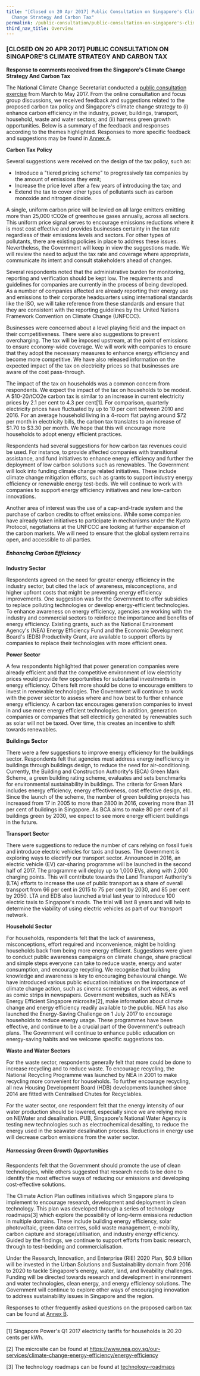 ```yaml
---
title: "[Closed on 20 Apr 2017] Public Consultation on Singapore's Climate
  Change Strategy And Carbon Tax"
permalink: /public-consultation/public-consultation-on-singapore's-climate-change-strategy-and-carbon-tax/
third_nav_title: Overview
---
```

### [CLOSED ON 20 APR 2017] PUBLIC CONSULTATION ON SINGAPORE'S CLIMATE STRATEGY AND CARBON TAX

**Response to comments received from the Singapore's Climate Change Strategy And Carbon Tax**

The National Climate Change Secretariat conducted a [public consultation exercise](https://www.nccs.gov.sg/files/docs/default-source/default-document-library/climate-change-strategy-and-carbon-pricing.pdf) from March to May 2017. From the online consultation and focus group discussions, we received feedback and suggestions related to the proposed carbon tax policy and Singapore's climate change strategy to (i) enhance carbon efficiency in the industry, power, buildings, transport, household, waste and water sectors; and (ii) harness green growth opportunities. Below is a summary of the feedback and responses according to the themes highlighted. Responses to more specific feedback and suggestions may be found in [Annex A](https://www.reach.gov.sg/-/media/REACH/Old-REACH/2017/PC/NCCS/Summaryresponse/AnnexA.ashx).

**Carbon Tax Policy**

Several suggestions were received on the design of the tax policy, such as:

* Introduce a "tiered pricing scheme" to progressively tax companies by the amount of emissions they emit;
* Increase the price level after a few years of introducing the tax; and
* Extend the tax to cover other types of pollutants such as carbon monoxide and nitrogen dioxide.

A single, uniform carbon price will be levied on all large emitters emitting more than 25,000 tCO2e of greenhouse gases annually, across all sectors. This uniform price signal serves to encourage emissions reductions where it is most cost effective and provides businesses certainty in the tax rate regardless of their emissions levels and sectors. For other types of pollutants, there are existing policies in place to address these issues. Nevertheless, the Government will keep in view the suggestions made. We will review the need to adjust the tax rate and coverage where appropriate, communicate its intent and consult stakeholders ahead of changes.

Several respondents noted that the administrative burden for monitoring, reporting and verification should be kept low. The requirements and guidelines for companies are currently in the process of being developed. As a number of companies affected are already reporting their energy use and emissions to their corporate headquarters using international standards like the ISO, we will take reference from these standards and ensure that they are consistent with the reporting guidelines by the United Nations Framework Convention on Climate Change (UNFCCC).

Businesses were concerned about a level playing field and the impact on their competitiveness. There were also suggestions to prevent overcharging. The tax will be imposed upstream, at the point of emissions to ensure economy-wide coverage. We will work with companies to ensure that they adopt the necessary measures to enhance energy efficiency and become more competitive. We have also released information on the expected impact of the tax on electricity prices so that businesses are aware of the cost pass-through.

The impact of the tax on households was a common concern from respondents. We expect the impact of the tax on households to be modest. A $10-20/tCO2e carbon tax is similar to an increase in current electricity prices by 2.1 per cent to 4.3 per cent[1]. For comparison, quarterly electricity prices have fluctuated by up to 10 per cent between 2010 and 2016. For an average household living in a 4-room flat paying around $72 per month in electricity bills, the carbon tax translates to an increase of $1.70 to $3.30 per month. We hope that this will encourage more households to adopt energy efficient practices.

Respondents had several suggestions for how carbon tax revenues could be used. For instance, to provide affected companies with transitional assistance, and fund initiatives to enhance energy efficiency and further the deployment of low carbon solutions such as renewables. The Government will look into funding climate change related initiatives. These include climate change mitigation efforts, such as grants to support industry energy efficiency or renewable energy test-beds. We will continue to work with companies to support energy efficiency initiatives and new low-carbon innovations.

Another area of interest was the use of a cap-and-trade system and the purchase of carbon credits to offset emissions. While some companies have already taken initiatives to participate in mechanisms under the Kyoto Protocol, negotiations at the UNFCCC are looking at further expansion of the carbon markets. We will need to ensure that the global system remains open, and accessible to all parties.

##### Enhancing Carbon Efficiency

**Industry Sector**

Respondents agreed on the need for greater energy efficiency in the industry sector, but cited the lack of awareness, misconceptions, and higher upfront costs that might be preventing energy efficiency improvements. One suggestion was for the Government to offer subsidies to replace polluting technologies or develop energy-efficient technologies. To enhance awareness on energy efficiency, agencies are working with the industry and commercial sectors to reinforce the importance and benefits of energy efficiency. Existing grants, such as the National Environment Agency's (NEA) Energy Efficiency Fund and the Economic Development Board's (EDB) Productivity Grant, are available to support efforts by companies to replace their technologies with more efficient ones.

**Power Sector**

A few respondents highlighted that power generation companies were already efficient and that the competitive environment of low electricity prices would provide few opportunities for substantial investments in energy efficiency. Others felt more should be done to encourage emitters to invest in renewable technologies. The Government will continue to work with the power sector to assess where and how best to further enhance energy efficiency. A carbon tax encourages generation companies to invest in and use more energy efficient technologies. In addition, generation companies or companies that sell electricity generated by renewables such as solar will not be taxed. Over time, this creates an incentive to shift towards renewables.

**Buildings Sector**

There were a few suggestions to improve energy efficiency for the buildings sector. Respondents felt that agencies must address energy inefficiency in buildings through buildings design, to reduce the need for air-conditioning. Currently, the Building and Construction Authority's (BCA) Green Mark Scheme, a green building rating scheme, evaluates and sets benchmarks for environmental sustainability in buildings. The criteria for Green Mark includes energy efficiency, energy effectiveness, cost effective design, etc. Since the launch of the scheme, the number of green building projects has increased from 17 in 2005 to more than 2800 in 2016, covering more than 31 per cent of buildings in Singapore. As BCA aims to make 80 per cent of all buildings green by 2030, we expect to see more energy efficient buildings in the future.

**Transport Sector**

There were suggestions to reduce the number of cars relying on fossil fuels and introduce electric vehicles for taxis and buses. The Government is exploring ways to electrify our transport sector. Announced in 2016, an electric vehicle (EV) car-sharing programme will be launched in the second half of 2017. The programme will deploy up to 1,000 EVs, along with 2,000 charging points. This will contribute towards the Land Transport Authority's (LTA) efforts to increase the use of public transport as a share of overall transport from 66 per cent in 2015 to 75 per cent by 2030, and 85 per cent by 2050. LTA and EDB also launched a trial last year to introduce 100 electric taxis to Singapore's roads. The trial will last 8 years and will help to determine the viability of using electric vehicles as part of our transport network.

**Household Sector**

For households, respondents felt that the lack of awareness, misconceptions, effort required and inconvenience, might be holding households back from being more energy efficient. Suggestions were given to conduct public awareness campaigns on climate change, share practical and simple steps everyone can take to reduce waste, energy and water consumption, and encourage recycling. We recognise that building knowledge and awareness is key to encouraging behavioural change. We have introduced various public education initiatives on the importance of climate change action, such as cinema screenings of short videos, as well as comic strips in newspapers. Government websites, such as NEA's Energy Efficient Singapore microsite[2], make information about climate change and energy efficiency readily available to the public. NEA has also launched the Energy-Saving Challenge on 1 July 2017 to encourage households to reduce energy usage. These programmes have been effective, and continue to be a crucial part of the Government's outreach plans. The Government will continue to enhance public education on energy-saving habits and we welcome specific suggestions too.

**Waste and Water Sectors**

For the waste sector, respondents generally felt that more could be done to increase recycling and to reduce waste. To encourage recycling, the National Recycling Programme was launched by NEA in 2001 to make recycling more convenient for households. To further encourage recycling, all new Housing Development Board (HDB) developments launched since 2014 are fitted with Centralised Chutes for Recyclables.

For the water sector, one respondent felt that the energy intensity of our water production should be lowered, especially since we are relying more on NEWater and desalination. PUB, Singapore's National Water Agency is testing new technologies such as electrochemical desalting, to reduce the energy used in the seawater desalination process. Reductions in energy use will decrease carbon emissions from the water sector.

##### Harnessing Green Growth Opportunities

Respondents felt that the Government should promote the use of clean technologies, while others suggested that research needs to be done to identify the most effective ways of reducing our emissions and developing cost-effective solutions.

The Climate Action Plan outlines initiatives which Singapore plans to implement to encourage research, development and deployment in clean technology. This plan was developed through a series of technology roadmaps[3] which explore the possibility of long-term emissions reduction in multiple domains. These include building energy efficiency, solar photovoltaic, green data centres, solid waste management, e-mobility, carbon capture and storage/utilisation, and industry energy efficiency. Guided by the findings, we continue to support efforts from basic research, through to test-bedding and commercialisation.

Under the Research, Innovation, and Enterprise (RIE) 2020 Plan, $0.9 billion will be invested in the Urban Solutions and Sustainability domain from 2016 to 2020 to tackle Singapore's energy, water, land, and liveability challenges. Funding will be directed towards research and development in environment and water technologies, clean energy, and energy efficiency solutions. The Government will continue to explore other ways of encouraging innovation to address sustainability issues in Singapore and the region.

Responses to other frequently asked questions on the proposed carbon tax can be found at [<a href="/files/docs/default-source/default-document-library/annex-b.pdf" target="_blank">Annex B</a>](/files/docs/default-source/default-document-library/annex-b.pdf).

___

[1] Singapore Power's Q1 2017 electricity tariffs for households is 20.20 cents per kWh.

[2] The microsite can be found at [<a href="https://www.nea.gov.sg/our-services/climate-change-energy-efficiency/energy-efficiency" target="_blank">https://www.nea.gov.sg/our-services/climate-change-energy-efficiency/energy-efficiency</a>](https://www.nea.gov.sg/our-services/climate-change-energy-efficiency/energy-efficiency)

[3] The technology roadmaps can be found at [<a href="/media/publications/technology-roadmap" target="_blank">technology-roadmaps</a>](/media/publications/technology-roadmap)